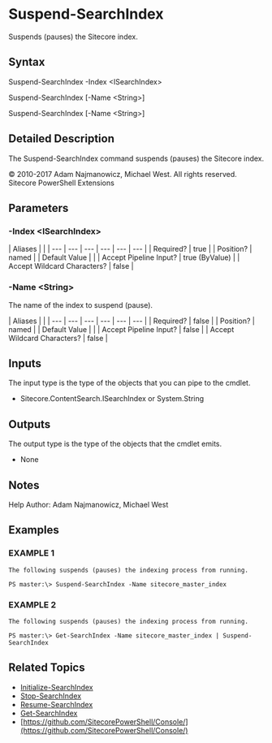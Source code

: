 # Suspend-SearchIndex

Suspends \(pauses\) the Sitecore index.

## Syntax

Suspend-SearchIndex -Index &lt;ISearchIndex&gt;

Suspend-SearchIndex \[-Name &lt;String&gt;\]

Suspend-SearchIndex \[-Name &lt;String&gt;\]

## Detailed Description

The Suspend-SearchIndex command suspends \(pauses\) the Sitecore index.

© 2010-2017 Adam Najmanowicz, Michael West. All rights reserved. Sitecore PowerShell Extensions

## Parameters

### -Index  &lt;ISearchIndex&gt;

| Aliases |  |
| --- | --- | --- | --- | --- | --- |
| Required? | true |
| Position? | named |
| Default Value |  |
| Accept Pipeline Input? | true \(ByValue\) |
| Accept Wildcard Characters? | false |

### -Name  &lt;String&gt;

The name of the index to suspend \(pause\).

| Aliases |  |
| --- | --- | --- | --- | --- | --- |
| Required? | false |
| Position? | named |
| Default Value |  |
| Accept Pipeline Input? | false |
| Accept Wildcard Characters? | false |

## Inputs

The input type is the type of the objects that you can pipe to the cmdlet.

* Sitecore.ContentSearch.ISearchIndex or System.String 

## Outputs

The output type is the type of the objects that the cmdlet emits.

* None 

## Notes

Help Author: Adam Najmanowicz, Michael West

## Examples

### EXAMPLE 1

```text
The following suspends (pauses) the indexing process from running.

PS master:\> Suspend-SearchIndex -Name sitecore_master_index
```

### EXAMPLE 2

```text
The following suspends (pauses) the indexing process from running.

PS master:\> Get-SearchIndex -Name sitecore_master_index | Suspend-SearchIndex
```

## Related Topics

* [Initialize-SearchIndex](initialize-searchindex.md)
* [Stop-SearchIndex](stop-searchindex.md)
* [Resume-SearchIndex](resume-searchindex.md)
* [Get-SearchIndex](get-searchindex.md)
* [https://github.com/SitecorePowerShell/Console/](https://github.com/SitecorePowerShell/Console/) 

